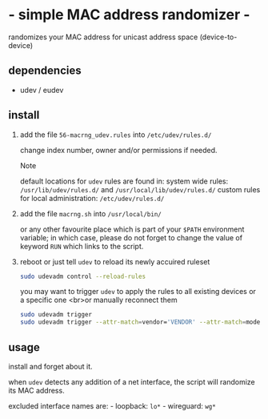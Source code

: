 # - simple MAC address randomizer -

randomizes your MAC address for unicast address space (device-to-device)

## dependencies

- udev / eudev

## install

1. add the file `56-macrng_udev.rules` into `/etc/udev/rules.d/`

	change index number, owner and/or permissions if needed.

	> [!NOTE]
	> default locations for `udev` rules are found in:
	> system wide rules:  `/usr/lib/udev/rules.d/` and `/usr/local/lib/udev/rules.d/`
	> custom rules for local administration:  `/etc/udev/rules.d/`

2. add the file `macrng.sh` into `/usr/local/bin/`

	or any other favourite place which is part of your `$PATH` environment variable;
	in which case, please do not forget to change the value of keyword `RUN` which links to the script.

3. reboot or just tell `udev` to reload its newly accuired ruleset

	```sh
	sudo udevadm control --reload-rules
	```
	you may want to trigger `udev` to apply the rules to all existing devices or a specific one
	<br\>or manually reconnect them
	```sh
	sudo udevadm trigger
	sudo udevadm trigger --attr-match=vendor='VENDOR' --attr-match=model='MODEL'
	```

## usage

install and forget about it.

when `udev` detects any addition of a net interface, the script will randomize its MAC address.

excluded interface names are:
	- loopback:		`lo*`
	- wireguard:	`wg*`
